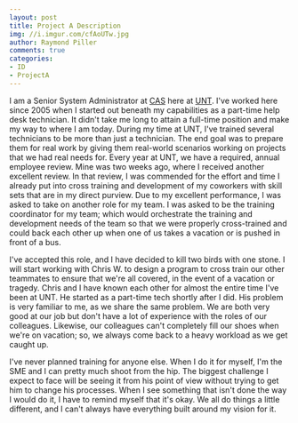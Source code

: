 ```yaml
---
layout: post
title: Project A Description
img: //i.imgur.com/cfAoUTw.jpg
author: Raymond Piller
comments: true
categories:
- ID
- ProjectA
---
```

I am a Senior System Administrator at [CAS](https://its.cas.unt.edu) here at [UNT](https://unt.edu).
I've worked here since 2005 when I started out beneath my capabilities as a part-time help desk technician.
It didn't take me long to attain a full-time position and make my way to where I am today.
During my time at UNT, I've trained several technicians to be more than just a technician.
The end goal was to prepare them for real work by giving them real-world scenarios working on projects that we had real needs for.
Every year at UNT, we have a required, annual employee review.
Mine was two weeks ago, where I received another excellent review.
In that review, I was commended for the effort and time I already put into cross training and development of my coworkers with skill sets that are in my direct purview.
Due to my excellent performance, I was asked to take on another role for my team.
I was asked to be the training coordinator for my team; which would orchestrate the training and development needs of the team so that we were properly cross-trained and could back each other up when one of us takes a vacation or is pushed in front of a bus.

I've accepted this role, and I have decided to kill two birds with one stone.
I will start working with Chris W. to design a program to cross train our other teammates to ensure that we're all covered, in the event of a vacation or tragedy.
Chris and I have known each other for almost the entire time I've been at UNT.
He started as a part-time tech shortly after I did.
His problem is very familiar to me, as we share the same problem.
We are both very good at our job but don't have a lot of experience with the roles of our colleagues.
Likewise, our colleagues can't completely fill our shoes when we're on vacation; so, we always come back to a heavy workload as we get caught up.

I've never planned training for anyone else.
When I do it for myself, I'm the SME and I can pretty much shoot from the hip.
The biggest challenge I expect to face will be seeing it from his point of view without trying to get him to change his processes.
When I see something that isn't done the way I would do it, I have to remind myself that it's okay.
We all do things a little different, and I can't always have everything built around my vision for it.